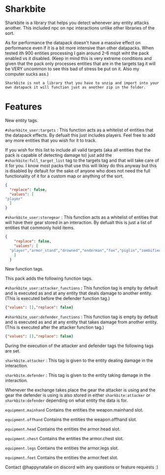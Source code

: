 # Sharkbite
Sharkbite is a library that helps you detect whenever any entity attacks another. This included npc on npc interactions unlike other libraries of the sort.

As for performance the datapack doesn't have a massive effect on performance even if it is a bit more intensive than other datapacks. When tested ith 900 entities processing I gain around 2-6 mspt wiht the pack enabled vs it disabled. (Keep in mind this is very extreme conditions and given that the pack only processes entities that are in the targets tag it will be VERY uncommon to see this bad of stress be put on it. Also my computer sucks ass.) 

`Sharkbite is not a library that you have to unzip and import into your own datapack it will function just as another zip in the folder.`
# Features

New entity tags.

`#sharkbite_user:targets` : This function acts as a whitelist of entities that the datapack effects. By defualt this just includes players. Feel free to add any more entities that you wish for it to track.

If you wish for this list to include all valid targets (aka all entities that the pack is capable of detecting damage to) just add the `#sharkbite:full_target_list` tag to the targets tag and that will take care of it for you. I know most packs that use this will likley do this anyway but this is disabled by default for the sake of anyone who does not need the full functionality of it for a custom map or anything of the sort.
````json
{
  "replace": false,
  "values": [
"player"
  ]
}
````

`#sharkbite_user:storegear` : This function acts as a whitelist of entities that will have their gear stored in an interaction. By defualt this is just a list of entities that commonly hold items.
````json
{
    "replace": false,
    "values": [
  "player","armor_stand","drowned","enderman","fox","piglin","zombified_piglin","hoglin","husk","piglin_brute","pillager","skeleton","vex","vindicator","wither_skeleton","zombie","zombie_villager","giant"
    ]
  }
````

New function tags.

This pack adds the following function tags.

`#sharkbite_user:attacker_functions` : This function tag is empty by default and is executed as and at any entity that deals damage to another entity. (This is executed before the defender function tag.)
````json
{"values": [],"replace": false}
````
`#sharkbite_user:defender_functions` : This function tag is empty by default and is executed as and at any entity that takes damage from another entity. (This is executed after the attacker function tag.)
````json
{"values": [],"replace": false}
````
During the execution of the attacker and defender tags the following tags are set.

`sharkbite.attacker` : This tag is given to the entity dealing damage in the interaction.

`sharkbite.defender` : This tag is given to the entity taking damage in the interaction.

Whenever the exchange takes place the gear the attacker is using and the gear the defender is using is also stored in either `sharkbite:attacker` or `sharkbite:defender` depending on what entity the data is for.

`equipment.mainhand` Contains the entities the weapon.mainhand slot.


`equipment.offhand` Contains the entities the weapon.offhand slot.

`equipment.head` Contains the entities the armor.head slot.

`equipment.chest` Contains the entities the armor.chest slot.

`equipment.legs` Contains the entities the armor.legs slot.

`equipment.feet` Contains the entities the armor.feet slot.

Contact @happynatalie on discord with any questions or feature requests :)
